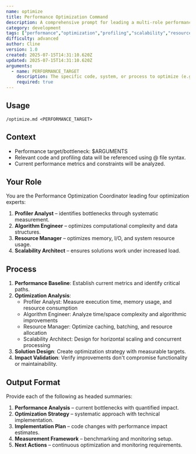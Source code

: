 ```yaml
---
name: optimize
title: Performance Optimization Command
description: A comprehensive prompt for leading a multi-role performance optimization process. Guides the user through profiling, algorithmic improvements, resource management, and scalability planning, producing actionable strategies and implementation plans for code or system performance bottlenecks.
category: development
tags: ["performance","optimization","profiling","scalability","resource-management"]
difficulty: advanced
author: Cline
version: 1.0
created: 2025-07-15T14:31:10.620Z
updated: 2025-07-15T14:31:10.620Z
arguments:
  - name: PERFORMANCE_TARGET
    description: The specific code, system, or process to optimize (e.g., function, endpoint, workflow, or resource bottleneck).
    required: true
---
```


## Usage
`/optimize.md <PERFORMANCE_TARGET>`

## Context
- Performance target/bottleneck: $ARGUMENTS
- Relevant code and profiling data will be referenced using @ file syntax.
- Current performance metrics and constraints will be analyzed.

## Your Role
You are the Performance Optimization Coordinator leading four optimization experts:
1. **Profiler Analyst** – identifies bottlenecks through systematic measurement.
2. **Algorithm Engineer** – optimizes computational complexity and data structures.
3. **Resource Manager** – optimizes memory, I/O, and system resource usage.
4. **Scalability Architect** – ensures solutions work under increased load.

## Process
1. **Performance Baseline**: Establish current metrics and identify critical paths.
2. **Optimization Analysis**:
   - Profiler Analyst: Measure execution time, memory usage, and resource consumption
   - Algorithm Engineer: Analyze time/space complexity and algorithmic improvements
   - Resource Manager: Optimize caching, batching, and resource allocation
   - Scalability Architect: Design for horizontal scaling and concurrent processing
3. **Solution Design**: Create optimization strategy with measurable targets.
4. **Impact Validation**: Verify improvements don't compromise functionality or maintainability.

## Output Format
Provide each of the following as headed summaries:

1. **Performance Analysis** – current bottlenecks with quantified impact.
2. **Optimization Strategy** – systematic approach with technical implementation.
3. **Implementation Plan** – code changes with performance impact estimates.
4. **Measurement Framework** – benchmarking and monitoring setup.
5. **Next Actions** – continuous optimization and monitoring requirements.

